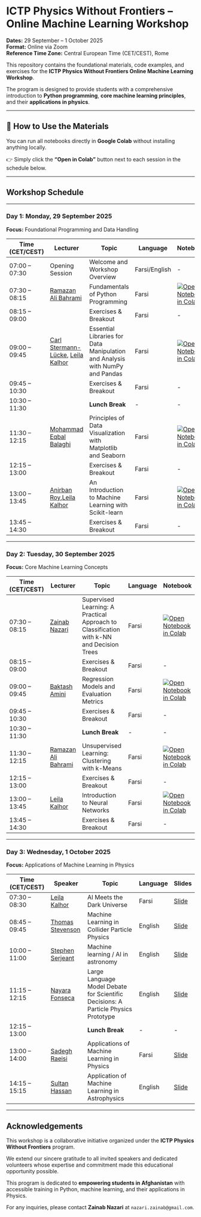 # ICTP Physics Without Frontiers – Online Machine Learning Workshop  

**Dates:** 29 September – 1 October 2025  
**Format:** Online via Zoom  
**Reference Time Zone:** Central European Time (CET/CEST), Rome  

This repository contains the foundational materials, code examples, and exercises for the **ICTP Physics Without Frontiers Online Machine Learning Workshop**.  

The program is designed to provide students with a comprehensive introduction to **Python programming**, **core machine learning principles**, and their **applications in physics**.  

---

## 🚀 How to Use the Materials  

You can run all notebooks directly in **Google Colab** without installing anything locally.  

👉 Simply click the **“Open in Colab”** button next to each session in the schedule below.  

---

## Workshop Schedule  

---

### **Day 1: Monday, 29 September 2025**  
**Focus:** Foundational Programming and Data Handling  

| Time (CET/CEST) | Lecturer | Topic | Language | Notebook |
| ----- | ----- | ----- | ----- | ----- |
| 07:00 – 07:30 | Opening Session | Welcome and Workshop Overview | Farsi/English | - |
| 07:30 – 08:15 | [Ramazan Ali Bahrami](https://scholar.google.com/citations?user=O0phq90AAAAJ&hl=en) | Fundamentals of Python Programming | Farsi | [![Open Notebook in Colab](https://colab.research.google.com/assets/colab-badge.svg)](https://colab.research.google.com/github/zainabnazari/PWF_workshop_python_notebook/blob/main/Day1/Day1-Session1.ipynb) |
| 08:15 – 09:00 | | Exercises & Breakout | Farsi | - |
| 09:00 – 09:45 | [Carl Stermann-Lücke](https://www.linkedin.com/in/carl-stermann-l%C3%BCcke/), [Leila Kalhor](https://scholar.google.com/citations?user=7guc7bAAAAAJ) | Essential Libraries for Data Manipulation and Analysis with NumPy and Pandas | Farsi | [![Open Notebook in Colab](https://colab.research.google.com/assets/colab-badge.svg)](https://colab.research.google.com/github/zainabnazari/PWF_workshop_python_notebook/blob/main/Day1/Day1-Session2.ipynb) |
| 09:45 – 10:30 | | Exercises & Breakout | Farsi | - |
| 10:30 – 11:30 | | **Lunch Break** | - | - |
| 11:30 – 12:15 | [Mohammad Eqbal Balaghi](https://www.linkedin.com/in/mohammad-eqbal-balaghi/?originalSubdomain=it) | Principles of Data Visualization with Matplotlib and Seaborn | Farsi | [![Open Notebook in Colab](https://colab.research.google.com/assets/colab-badge.svg)](https://colab.research.google.com/github/zainabnazari/PWF_workshop_python_notebook/blob/main/Day1/Day1-Session3.ipynb) |
| 12:15 – 13:00 | | Exercises & Breakout | Farsi | - |
| 13:00 – 13:45 | [Anirban Roy](https://anirbanroy.in/),[Leila Kalhor](https://scholar.google.com/citations?user=TA5ccTEAAAAJ&hl=en) | An Introduction to Machine Learning with Scikit-learn | Farsi | [![Open Notebook in Colab](https://colab.research.google.com/assets/colab-badge.svg)](https://colab.research.google.com/github/zainabnazari/PWF_workshop_python_notebook/blob/main/Day1/Day1-Session4.ipynb) |
| 13:45 – 14:30 | | Exercises & Breakout | Farsi | - |

---

### **Day 2: Tuesday, 30 September 2025**  
**Focus:** Core Machine Learning Concepts  

| Time (CET/CEST) | Lecturer | Topic | Language | Notebook |
| ----- | ----- | ----- | ----- | ----- |
| 07:30 – 08:15 | [Zainab Nazari](https://zainabnazari.github.io/) | Supervised Learning: A Practical Approach to Classification with k-NN and Decision Trees | Farsi | [![Open Notebook in Colab](https://colab.research.google.com/assets/colab-badge.svg)](https://colab.research.google.com/github/zainabnazari/PWF_workshop_python_notebook/blob/main/Day2/Day2-Session1.ipynb) |
| 08:15 – 09:00 | | Exercises & Breakout | Farsi | - |
| 09:00 – 09:45 | [Baktash Amini](https://www.linkedin.com/in/baktash-amini-b448a9144/) | Regression Models and Evaluation Metrics | Farsi | [![Open Notebook in Colab](https://colab.research.google.com/assets/colab-badge.svg)](https://colab.research.google.com/github/zainabnazari/PWF_workshop_python_notebook/blob/main/Day2/Day2-Session2.ipynb) |
| 09:45 – 10:30 | | Exercises & Breakout | Farsi | - |
| 10:30 – 11:30 | | **Lunch Break** | - | - |
| 11:30 – 12:15 | [Ramazan Ali Bahrami](https://scholar.google.com/citations?user=O0phq90AAAAJ&hl=en) | Unsupervised Learning: Clustering with k-Means | Farsi | [![Open Notebook in Colab](https://colab.research.google.com/assets/colab-badge.svg)](https://colab.research.google.com/github/zainabnazari/PWF_workshop_python_notebook/blob/main/Day2/Day2-Session3.ipynb) |
| 12:15 – 13:00 | | Exercises & Breakout | Farsi | - |
| 13:00 – 13:45 | [Leila Kalhor](https://scholar.google.com/citations?user=TA5ccTEAAAAJ&hl=en) | Introduction to Neural Networks | Farsi | [![Open Notebook in Colab](https://colab.research.google.com/assets/colab-badge.svg)](https://colab.research.google.com/github/zainabnazari/PWF_workshop_python_notebook/blob/main/Day2/Day2-Session4.ipynb) |
| 13:45 – 14:30 | | Exercises & Breakout | Farsi | - |

---

### **Day 3: Wednesday, 1 October 2025**  
**Focus:** Applications of Machine Learning in Physics  

| Time (CET/CEST) | Speaker | Topic | Language | Slides |
| ----- | ----- | ----- | ----- | ----- |
| 07:30 – 08:30 | [Leila Kalhor](https://scholar.google.com/citations?user=TA5ccTEAAAAJ&hl=en) | AI Meets the Dark Universe | Farsi | [Slide](URL) |
| 08:45 – 09:45 | [Thomas Stevenson](https://profiles.sussex.ac.uk/p452244-thomas-stevenson) | Machine Learning in Collider Particle Physics | English | [Slide](URL) |
| 10:00 – 11:00 | [Stephen Serjeant](https://stephenserjeant.github.io/) | Machine learning / AI in astronomy | English | [Slide](URL) |
| 11:15 – 12:15 | [Nayara Fonseca](https://www.nayarafonseca.com/) | Large Language Model Debate for Scientific Decisions: A Particle Physics Prototype| English | [Slide](URL) |
| 12:15 – 13:00 | | **Lunch Break** | - | - |
| 13:00 – 14:00 | [Sadegh Raeisi](https://sharif.edu/~sraeisi/) | Applications of Machine Learning in Physics | Farsi | [Slide](URL) |
| 14:15 – 15:15 | [Sultan Hassan](https://sultan-hassan.github.io/) | Application of Machine Learning in Astrophysics | English | [Slide](URL) |

---

##  Acknowledgements  

This workshop is a collaborative initiative organized under the **ICTP Physics Without Frontiers** program.  

We extend our sincere gratitude to all invited speakers and dedicated volunteers whose expertise and commitment made this educational opportunity possible.  

This program is dedicated to **empowering students in Afghanistan** with accessible training in Python, machine learning, and their applications in Physics.  

For any inquiries, please contact **Zainab Nazari** at `nazari.zainab@gmail.com`.  
